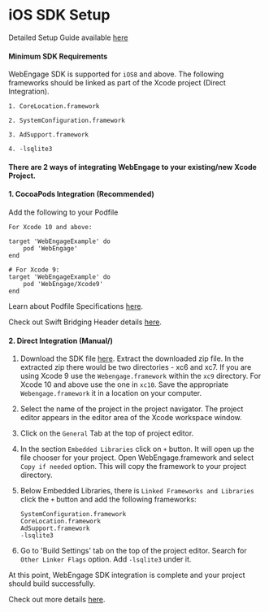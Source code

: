 # iOS SDK Setup #

Detailed Setup Guide available [here](https://docs.webengage.com/docs/ios-getting-started)

#### Minimum SDK Requirements ####

WebEngage SDK is supported for `iOS8` and above. The following frameworks should be linked as part of the Xcode project (Direct Integration).

    1. CoreLocation.framework
    
    2. SystemConfiguration.framework
    
    3. AdSupport.framework
    
    4. -lsqlite3

#### There are 2 ways of integrating WebEngage to your existing/new Xcode Project.

#### 1. CocoaPods Integration (Recommended)

  Add the following to your Podfile

    For Xcode 10 and above:
    
    target 'WebEngageExample' do
        pod 'WebEngage'
    end

    # For Xcode 9:
    target 'WebEngageExample' do
        pod 'WebEngage/Xcode9'
    end

Learn about Podfile Specifications [here](https://guides.cocoapods.org/using/the-podfile.html).

Check out Swift Bridging Header details [here](https://docs.webengage.com/docs/ios-getting-started#section-4-support-for-swift).

#### 2. Direct Integration (Manual/) ####

1. Download the SDK file [here](https://s3-us-west-2.amazonaws.com/webengage-sdk/ios/latest/WebEngageFramework.zip). Extract the downloaded zip file. In the extracted zip there would be two directories - xc6 and xc7. If you are using Xcode 9 use the `Webengage.framework` within the `xc9` directory. For Xcode 10 and above use the one in `xc10`. Save the appropriate `Webengage.framework` it in a location on your computer.

2. Select the name of the project in the project navigator. The project editor appears in the editor area of the Xcode workspace window.

3. Click on the `General` Tab at the top of project editor.

4. In the section `Embedded Libraries` click on `+` button. It will open up the file chooser for your project. Open WebEngage.framework and select `Copy if needed` option. This will copy the framework to your project directory.

5. Below Embedded Libraries, there is `Linked Frameworks and Libraries` click the `+` button and add the following frameworks:
    ```
    SystemConfiguration.framework
    CoreLocation.framework
    AdSupport.framework
    -lsqlite3
    ```
6. Go to 'Build Settings' tab on the top of the project editor. Search for `Other Linker Flags` option.
Add `-lsqlite3` under it.

At this point, WebEngage SDK integration is complete and your project should build successfully.

Check out more details [here](https://docs.webengage.com/docs/ios-getting-started).

